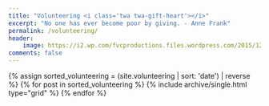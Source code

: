 ```yaml
---
title: "Volunteering <i class='twa twa-gift-heart'></i>"
excerpt: "No one has ever become poor by giving. - Anne Frank"
permalink: /volunteering/
header:
    image: https://i2.wp.com/fvcproductions.files.wordpress.com/2015/12/img_2021.jpg
comments: false
---
```


<div class="grid__wrapper">
    {% assign sorted_volunteering = (site.volunteering | sort: 'date') | reverse %}
    {% for post in sorted_volunteering %}
        {% include archive/single.html type="grid" %}
    {% endfor %}
</div>